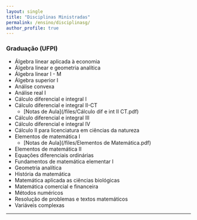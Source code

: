 ```yaml
---
layout: single
title: "Disciplinas Ministradas"
permalink: /ensino/disciplinasg/
author_profile: true
---
```

### Graduação (UFPI)
- Álgebra linear aplicada à economia
- Álgebra linear e geometria analítica
- Álgebra linear I - M
- Álgebra superior I
- Análise convexa
- Análise real I
- Cálculo diferencial e integral I
- Cálculo diferencial e integral II-CT
  - [Notas de Aula](/files/Cálculo dif e int II CT.pdf)
- Cálculo diferencial e integral III
- Cálculo diferencial e integral IV
- Cálculo II para licenciatura em ciências da natureza
- Elementos de matemática I
   - [Notas de Aula](/files/Elementos de Matemática.pdf)
- Elementos de matemática II
- Equações diferenciais ordinárias
- Fundamentos de matemática elementar I
- Geometria analítica
- História da matemática
- Matemática aplicada as ciências biológicas
- Matemática comercial e financeira
- Métodos numéricos
- Resolução de problemas e textos matemáticos
- Variáveis complexas

---

